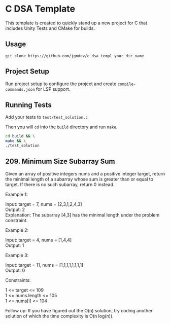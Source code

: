 # C DSA Template

This template is created to quickly stand up a new project for C that includes
Unity Tests and CMake for builds.

## Usage

`git clone https://github.com/jgndev/c_dsa_templ your_dir_name`


## Project Setup

Run project setup to configure the project and create `compile-commands.json` for LSP support.

## Running Tests

Add your tests to `test/test_solution.c` 

Then you will `cd` into the `build` directory and run `make`.

```bash
cd build && \
make && \
./test_solution
```

## 209. Minimum Size Subarray Sum

Given an array of positive integers nums and a positive integer target, return 
the minimal length of a subarray whose sum is greater than or equal to target. 
If there is no such subarray, return 0 instead.

Example 1:

Input: target = 7, nums = [2,3,1,2,4,3]  
Output: 2  
Explanation: The subarray [4,3] has the minimal length under the problem 
constraint.

Example 2:

Input: target = 4, nums = [1,4,4]  
Output: 1  


Example 3:

Input: target = 11, nums = [1,1,1,1,1,1,1,1]  
Output: 0  


Constraints:

1 <= target <= 109  
1 <= nums.length <= 105  
1 <= nums[i] <= 104  


Follow up: If you have figured out the O(n) solution, try coding another solution 
of which the time complexity is O(n log(n)).
